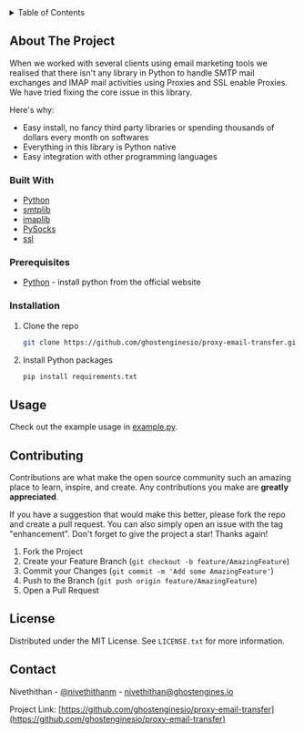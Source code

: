 <div id="top"></div>

<!-- TABLE OF CONTENTS -->
<details>
  <summary>Table of Contents</summary>
  <ol>
    <li>
      <a href="#about-the-project">About The Project</a>
      <ul>
        <li><a href="#built-with">Built With</a></li>
      </ul>
    </li>
    <li>
      <a href="#getting-started">Getting Started</a>
      <ul>
        <li><a href="#prerequisites">Prerequisites</a></li>
        <li><a href="#installation">Installation</a></li>
      </ul>
    </li>
    <li><a href="#usage">Usage</a></li>
    <li><a href="#contributing">Contributing</a></li>
    <li><a href="#license">License</a></li>
    <li><a href="#contact">Contact</a></li>
  </ol>
</details>

<!-- ABOUT THE PROJECT -->
## About The Project

When we worked with several clients using email marketing tools we realised that there isn't any library in Python to handle SMTP mail exchanges and IMAP mail activities using Proxies and SSL enable Proxies. We have tried fixing the core issue in this library.

Here's why:

* Easy install, no fancy third party libraries or spending thousands of dollars every month on softwares
* Everything in this library is Python native
* Easy integration with other programming languages

### Built With

* [Python](https://www.python.org/)
* [smtplib](https://docs.python.org/3/library/smtplib.html)
* [imaplib](https://docs.python.org/3/library/imaplib.html)
* [PySocks](https://pypi.org/project/PySocks/)
* [ssl](https://docs.python.org/3/library/ssl.html)

### Prerequisites

* [Python](https://www.python.org/) - install python from the official website

### Installation

1. Clone the repo

   ```sh
   git clone https://github.com/ghostenginesio/proxy-email-transfer.git
   ```

2. Install Python packages

   ```sh
   pip install requirements.txt
   ```

## Usage

Check out the example usage in [example.py](https://github.com/ghostenginesio/proxy-email-transfer/example.py).

<!-- CONTRIBUTING -->
## Contributing

Contributions are what make the open source community such an amazing place to learn, inspire, and create. Any contributions you make are **greatly appreciated**.

If you have a suggestion that would make this better, please fork the repo and create a pull request. You can also simply open an issue with the tag "enhancement".
Don't forget to give the project a star! Thanks again!

1. Fork the Project
2. Create your Feature Branch (`git checkout -b feature/AmazingFeature`)
3. Commit your Changes (`git commit -m 'Add some AmazingFeature'`)
4. Push to the Branch (`git push origin feature/AmazingFeature`)
5. Open a Pull Request

<!-- LICENSE -->
## License

Distributed under the MIT License. See `LICENSE.txt` for more information.

<!-- CONTACT -->
## Contact

Nivethithan - [@nivethithanm](https://twitter.com/nivethithanm) - nivethithan@ghostengines.io

Project Link: [https://github.com/ghostenginesio/proxy-email-transfer](https://github.com/ghostenginesio/proxy-email-transfer)
